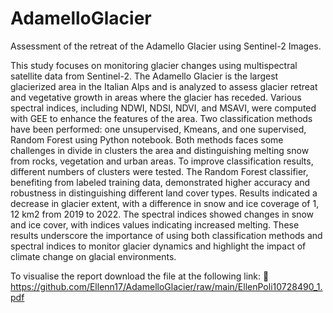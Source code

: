 # AdamelloGlacier
Assessment of the retreat of the Adamello Glacier using Sentinel-2 Images.


This study focuses on monitoring glacier changes using multispectral satellite data from Sentinel-2. The Adamello Glacier is the largest glacierized area in the Italian Alps and is analyzed to assess glacier retreat and vegetative growth in areas where the glacier has receded. Various spectral indices, including NDWI, NDSI, NDVI, and MSAVI, were computed with GEE to enhance the features of the area. Two classification methods have been performed: one unsupervised, Kmeans, and one supervised, Random Forest using Python notebook. Both methods faces some challenges in divide in clusters the area and distinguishing melting snow from rocks, vegetation and urban areas. To improve classification results, different numbers of clusters were tested. The Random Forest classifier, benefiting from labeled training data, demonstrated higher accuracy and robustness in distinguishing different land cover types. Results indicated a decrease in glacier extent, with a difference in snow and ice coverage of 1, 12 km2 from 2019 to 2022. The spectral indices showed changes in snow and ice cover, with indices values indicating increased melting. These results underscore the importance of using both classification methods and spectral indices to monitor glacier dynamics and highlight the impact of climate change on glacial environments.



To visualise the report download the file at the following link: 📄 https://github.com/Ellenn17/AdamelloGlacier/raw/main/EllenPoli10728490_1.pdf
